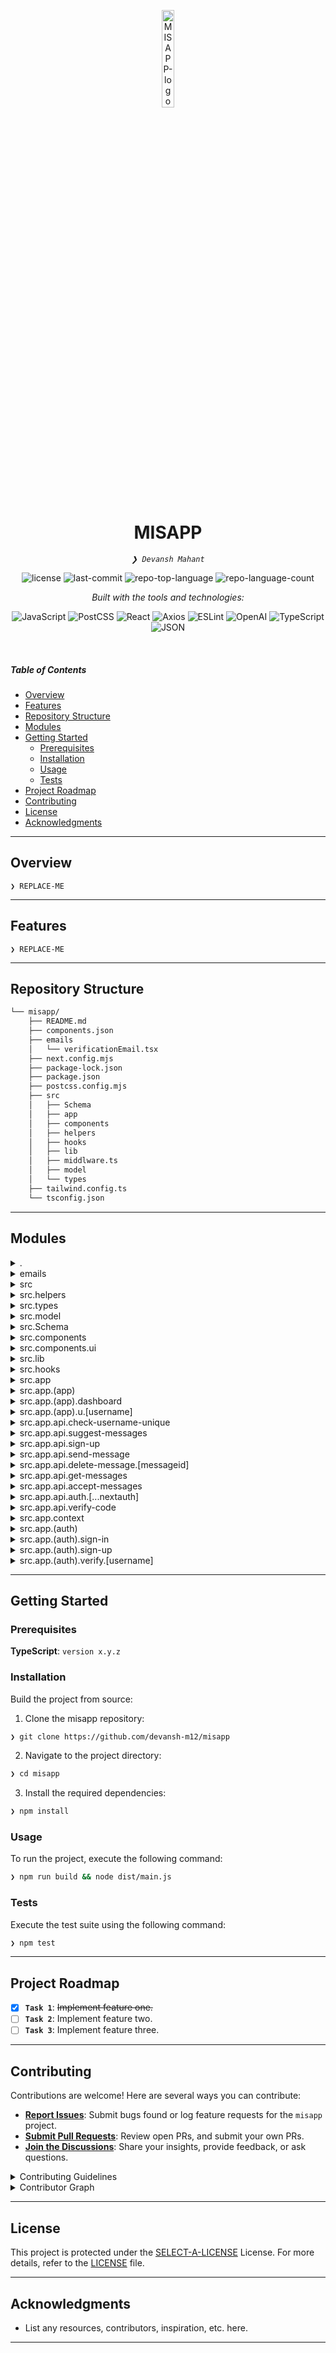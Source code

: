 <p align="center">
  <img src="https://img.icons8.com/?size=512&id=55494&format=png" width="20%" alt="MISAPP-logo">
</p>
<p align="center">
    <h1 align="center">MISAPP</h1>
</p>
<p align="center">
    <em><code>❯ Devansh Mahant</code></em>
</p>
<p align="center">
	<img src="https://img.shields.io/github/license/devansh-m12/misapp?style=flat&logo=opensourceinitiative&logoColor=white&color=0080ff" alt="license">
	<img src="https://img.shields.io/github/last-commit/devansh-m12/misapp?style=flat&logo=git&logoColor=white&color=0080ff" alt="last-commit">
	<img src="https://img.shields.io/github/languages/top/devansh-m12/misapp?style=flat&color=0080ff" alt="repo-top-language">
	<img src="https://img.shields.io/github/languages/count/devansh-m12/misapp?style=flat&color=0080ff" alt="repo-language-count">
</p>
<p align="center">
		<em>Built with the tools and technologies:</em>
</p>
<p align="center">
	<img src="https://img.shields.io/badge/JavaScript-F7DF1E.svg?style=flat&logo=JavaScript&logoColor=black" alt="JavaScript">
	<img src="https://img.shields.io/badge/PostCSS-DD3A0A.svg?style=flat&logo=PostCSS&logoColor=white" alt="PostCSS">
	<img src="https://img.shields.io/badge/React-61DAFB.svg?style=flat&logo=React&logoColor=black" alt="React">
	<img src="https://img.shields.io/badge/Axios-5A29E4.svg?style=flat&logo=Axios&logoColor=white" alt="Axios">
	<img src="https://img.shields.io/badge/ESLint-4B32C3.svg?style=flat&logo=ESLint&logoColor=white" alt="ESLint">
	<img src="https://img.shields.io/badge/OpenAI-412991.svg?style=flat&logo=OpenAI&logoColor=white" alt="OpenAI">
	<img src="https://img.shields.io/badge/TypeScript-3178C6.svg?style=flat&logo=TypeScript&logoColor=white" alt="TypeScript">
	<img src="https://img.shields.io/badge/JSON-000000.svg?style=flat&logo=JSON&logoColor=white" alt="JSON">
</p>

<br>

#####  Table of Contents

- [ Overview](#-overview)
- [ Features](#-features)
- [ Repository Structure](#-repository-structure)
- [ Modules](#-modules)
- [ Getting Started](#-getting-started)
    - [ Prerequisites](#-prerequisites)
    - [ Installation](#-installation)
    - [ Usage](#-usage)
    - [ Tests](#-tests)
- [ Project Roadmap](#-project-roadmap)
- [ Contributing](#-contributing)
- [ License](#-license)
- [ Acknowledgments](#-acknowledgments)

---

##  Overview

<code>❯ REPLACE-ME</code>

---

##  Features

<code>❯ REPLACE-ME</code>

---

##  Repository Structure

```sh
└── misapp/
    ├── README.md
    ├── components.json
    ├── emails
    │   └── verificationEmail.tsx
    ├── next.config.mjs
    ├── package-lock.json
    ├── package.json
    ├── postcss.config.mjs
    ├── src
    │   ├── Schema
    │   ├── app
    │   ├── components
    │   ├── helpers
    │   ├── hooks
    │   ├── lib
    │   ├── middlware.ts
    │   ├── model
    │   └── types
    ├── tailwind.config.ts
    └── tsconfig.json
```

---

##  Modules

<details closed><summary>.</summary>

| File | Summary |
| --- | --- |
| [postcss.config.mjs](https://github.com/devansh-m12/misapp/blob/main/postcss.config.mjs) | <code>❯ REPLACE-ME</code> |
| [tailwind.config.ts](https://github.com/devansh-m12/misapp/blob/main/tailwind.config.ts) | <code>❯ REPLACE-ME</code> |
| [components.json](https://github.com/devansh-m12/misapp/blob/main/components.json) | <code>❯ REPLACE-ME</code> |
| [tsconfig.json](https://github.com/devansh-m12/misapp/blob/main/tsconfig.json) | <code>❯ REPLACE-ME</code> |
| [package.json](https://github.com/devansh-m12/misapp/blob/main/package.json) | <code>❯ REPLACE-ME</code> |
| [next.config.mjs](https://github.com/devansh-m12/misapp/blob/main/next.config.mjs) | <code>❯ REPLACE-ME</code> |
| [package-lock.json](https://github.com/devansh-m12/misapp/blob/main/package-lock.json) | <code>❯ REPLACE-ME</code> |

</details>

<details closed><summary>emails</summary>

| File | Summary |
| --- | --- |
| [verificationEmail.tsx](https://github.com/devansh-m12/misapp/blob/main/emails/verificationEmail.tsx) | <code>❯ REPLACE-ME</code> |

</details>

<details closed><summary>src</summary>

| File | Summary |
| --- | --- |
| [middlware.ts](https://github.com/devansh-m12/misapp/blob/main/src/middlware.ts) | <code>❯ REPLACE-ME</code> |

</details>

<details closed><summary>src.helpers</summary>

| File | Summary |
| --- | --- |
| [sendVerificationEmail.ts](https://github.com/devansh-m12/misapp/blob/main/src/helpers/sendVerificationEmail.ts) | <code>❯ REPLACE-ME</code> |

</details>

<details closed><summary>src.types</summary>

| File | Summary |
| --- | --- |
| [next-auth.d.ts](https://github.com/devansh-m12/misapp/blob/main/src/types/next-auth.d.ts) | <code>❯ REPLACE-ME</code> |
| [ApiResponse.ts](https://github.com/devansh-m12/misapp/blob/main/src/types/ApiResponse.ts) | <code>❯ REPLACE-ME</code> |

</details>

<details closed><summary>src.model</summary>

| File | Summary |
| --- | --- |
| [User.ts](https://github.com/devansh-m12/misapp/blob/main/src/model/User.ts) | <code>❯ REPLACE-ME</code> |

</details>

<details closed><summary>src.Schema</summary>

| File | Summary |
| --- | --- |
| [SignInSchema.ts](https://github.com/devansh-m12/misapp/blob/main/src/Schema/SignInSchema.ts) | <code>❯ REPLACE-ME</code> |
| [verifySchema.ts](https://github.com/devansh-m12/misapp/blob/main/src/Schema/verifySchema.ts) | <code>❯ REPLACE-ME</code> |
| [acceptMessageSchema.ts](https://github.com/devansh-m12/misapp/blob/main/src/Schema/acceptMessageSchema.ts) | <code>❯ REPLACE-ME</code> |
| [messageSchema.ts](https://github.com/devansh-m12/misapp/blob/main/src/Schema/messageSchema.ts) | <code>❯ REPLACE-ME</code> |
| [signUpSchema.ts](https://github.com/devansh-m12/misapp/blob/main/src/Schema/signUpSchema.ts) | <code>❯ REPLACE-ME</code> |

</details>

<details closed><summary>src.components</summary>

| File | Summary |
| --- | --- |
| [MessageCard.tsx](https://github.com/devansh-m12/misapp/blob/main/src/components/MessageCard.tsx) | <code>❯ REPLACE-ME</code> |
| [Navbar.tsx](https://github.com/devansh-m12/misapp/blob/main/src/components/Navbar.tsx) | <code>❯ REPLACE-ME</code> |

</details>

<details closed><summary>src.components.ui</summary>

| File | Summary |
| --- | --- |
| [toaster.tsx](https://github.com/devansh-m12/misapp/blob/main/src/components/ui/toaster.tsx) | <code>❯ REPLACE-ME</code> |
| [tabs.tsx](https://github.com/devansh-m12/misapp/blob/main/src/components/ui/tabs.tsx) | <code>❯ REPLACE-ME</code> |
| [avatar.tsx](https://github.com/devansh-m12/misapp/blob/main/src/components/ui/avatar.tsx) | <code>❯ REPLACE-ME</code> |
| [separator.tsx](https://github.com/devansh-m12/misapp/blob/main/src/components/ui/separator.tsx) | <code>❯ REPLACE-ME</code> |
| [label.tsx](https://github.com/devansh-m12/misapp/blob/main/src/components/ui/label.tsx) | <code>❯ REPLACE-ME</code> |
| [alert.tsx](https://github.com/devansh-m12/misapp/blob/main/src/components/ui/alert.tsx) | <code>❯ REPLACE-ME</code> |
| [dropdown-menu.tsx](https://github.com/devansh-m12/misapp/blob/main/src/components/ui/dropdown-menu.tsx) | <code>❯ REPLACE-ME</code> |
| [badge.tsx](https://github.com/devansh-m12/misapp/blob/main/src/components/ui/badge.tsx) | <code>❯ REPLACE-ME</code> |
| [switch.tsx](https://github.com/devansh-m12/misapp/blob/main/src/components/ui/switch.tsx) | <code>❯ REPLACE-ME</code> |
| [toast.tsx](https://github.com/devansh-m12/misapp/blob/main/src/components/ui/toast.tsx) | <code>❯ REPLACE-ME</code> |
| [select.tsx](https://github.com/devansh-m12/misapp/blob/main/src/components/ui/select.tsx) | <code>❯ REPLACE-ME</code> |
| [card.tsx](https://github.com/devansh-m12/misapp/blob/main/src/components/ui/card.tsx) | <code>❯ REPLACE-ME</code> |
| [alert-dialog.tsx](https://github.com/devansh-m12/misapp/blob/main/src/components/ui/alert-dialog.tsx) | <code>❯ REPLACE-ME</code> |
| [scroll-area.tsx](https://github.com/devansh-m12/misapp/blob/main/src/components/ui/scroll-area.tsx) | <code>❯ REPLACE-ME</code> |
| [input.tsx](https://github.com/devansh-m12/misapp/blob/main/src/components/ui/input.tsx) | <code>❯ REPLACE-ME</code> |
| [button.tsx](https://github.com/devansh-m12/misapp/blob/main/src/components/ui/button.tsx) | <code>❯ REPLACE-ME</code> |
| [form.tsx](https://github.com/devansh-m12/misapp/blob/main/src/components/ui/form.tsx) | <code>❯ REPLACE-ME</code> |

</details>

<details closed><summary>src.lib</summary>

| File | Summary |
| --- | --- |
| [resend.ts](https://github.com/devansh-m12/misapp/blob/main/src/lib/resend.ts) | <code>❯ REPLACE-ME</code> |
| [utils.ts](https://github.com/devansh-m12/misapp/blob/main/src/lib/utils.ts) | <code>❯ REPLACE-ME</code> |
| [dbConnect.ts](https://github.com/devansh-m12/misapp/blob/main/src/lib/dbConnect.ts) | <code>❯ REPLACE-ME</code> |

</details>

<details closed><summary>src.hooks</summary>

| File | Summary |
| --- | --- |
| [use-toast.ts](https://github.com/devansh-m12/misapp/blob/main/src/hooks/use-toast.ts) | <code>❯ REPLACE-ME</code> |

</details>

<details closed><summary>src.app</summary>

| File | Summary |
| --- | --- |
| [globals.css](https://github.com/devansh-m12/misapp/blob/main/src/app/globals.css) | <code>❯ REPLACE-ME</code> |
| [page.tsx](https://github.com/devansh-m12/misapp/blob/main/src/app/page.tsx) | <code>❯ REPLACE-ME</code> |
| [layout.tsx](https://github.com/devansh-m12/misapp/blob/main/src/app/layout.tsx) | <code>❯ REPLACE-ME</code> |

</details>

<details closed><summary>src.app.(app)</summary>

| File | Summary |
| --- | --- |
| [layout.tsx](https://github.com/devansh-m12/misapp/blob/main/src/app/(app)/layout.tsx) | <code>❯ REPLACE-ME</code> |

</details>

<details closed><summary>src.app.(app).dashboard</summary>

| File | Summary |
| --- | --- |
| [page.tsx](https://github.com/devansh-m12/misapp/blob/main/src/app/(app)/dashboard/page.tsx) | <code>❯ REPLACE-ME</code> |

</details>

<details closed><summary>src.app.(app).u.[username]</summary>

| File | Summary |
| --- | --- |
| [page.tsx](https://github.com/devansh-m12/misapp/blob/main/src/app/(app)/u/[username]/page.tsx) | <code>❯ REPLACE-ME</code> |

</details>

<details closed><summary>src.app.api.check-username-unique</summary>

| File | Summary |
| --- | --- |
| [route.ts](https://github.com/devansh-m12/misapp/blob/main/src/app/api/check-username-unique/route.ts) | <code>❯ REPLACE-ME</code> |

</details>

<details closed><summary>src.app.api.suggest-messages</summary>

| File | Summary |
| --- | --- |
| [route.ts](https://github.com/devansh-m12/misapp/blob/main/src/app/api/suggest-messages/route.ts) | <code>❯ REPLACE-ME</code> |

</details>

<details closed><summary>src.app.api.sign-up</summary>

| File | Summary |
| --- | --- |
| [route.ts](https://github.com/devansh-m12/misapp/blob/main/src/app/api/sign-up/route.ts) | <code>❯ REPLACE-ME</code> |

</details>

<details closed><summary>src.app.api.send-message</summary>

| File | Summary |
| --- | --- |
| [route.ts](https://github.com/devansh-m12/misapp/blob/main/src/app/api/send-message/route.ts) | <code>❯ REPLACE-ME</code> |

</details>

<details closed><summary>src.app.api.delete-message.[messageid]</summary>

| File | Summary |
| --- | --- |
| [route.ts](https://github.com/devansh-m12/misapp/blob/main/src/app/api/delete-message/[messageid]/route.ts) | <code>❯ REPLACE-ME</code> |

</details>

<details closed><summary>src.app.api.get-messages</summary>

| File | Summary |
| --- | --- |
| [route.ts](https://github.com/devansh-m12/misapp/blob/main/src/app/api/get-messages/route.ts) | <code>❯ REPLACE-ME</code> |

</details>

<details closed><summary>src.app.api.accept-messages</summary>

| File | Summary |
| --- | --- |
| [route.ts](https://github.com/devansh-m12/misapp/blob/main/src/app/api/accept-messages/route.ts) | <code>❯ REPLACE-ME</code> |

</details>

<details closed><summary>src.app.api.auth.[...nextauth]</summary>

| File | Summary |
| --- | --- |
| [options.ts](https://github.com/devansh-m12/misapp/blob/main/src/app/api/auth/[...nextauth]/options.ts) | <code>❯ REPLACE-ME</code> |
| [route.ts](https://github.com/devansh-m12/misapp/blob/main/src/app/api/auth/[...nextauth]/route.ts) | <code>❯ REPLACE-ME</code> |

</details>

<details closed><summary>src.app.api.verify-code</summary>

| File | Summary |
| --- | --- |
| [route.ts](https://github.com/devansh-m12/misapp/blob/main/src/app/api/verify-code/route.ts) | <code>❯ REPLACE-ME</code> |

</details>

<details closed><summary>src.app.context</summary>

| File | Summary |
| --- | --- |
| [authProvider.tsx](https://github.com/devansh-m12/misapp/blob/main/src/app/context/authProvider.tsx) | <code>❯ REPLACE-ME</code> |

</details>

<details closed><summary>src.app.(auth)</summary>

| File | Summary |
| --- | --- |
| [layout.tsx](https://github.com/devansh-m12/misapp/blob/main/src/app/(auth)/layout.tsx) | <code>❯ REPLACE-ME</code> |

</details>

<details closed><summary>src.app.(auth).sign-in</summary>

| File | Summary |
| --- | --- |
| [page.tsx](https://github.com/devansh-m12/misapp/blob/main/src/app/(auth)/sign-in/page.tsx) | <code>❯ REPLACE-ME</code> |

</details>

<details closed><summary>src.app.(auth).sign-up</summary>

| File | Summary |
| --- | --- |
| [page.tsx](https://github.com/devansh-m12/misapp/blob/main/src/app/(auth)/sign-up/page.tsx) | <code>❯ REPLACE-ME</code> |

</details>

<details closed><summary>src.app.(auth).verify.[username]</summary>

| File | Summary |
| --- | --- |
| [page.tsx](https://github.com/devansh-m12/misapp/blob/main/src/app/(auth)/verify/[username]/page.tsx) | <code>❯ REPLACE-ME</code> |

</details>

---

##  Getting Started

###  Prerequisites

**TypeScript**: `version x.y.z`

###  Installation

Build the project from source:

1. Clone the misapp repository:
```sh
❯ git clone https://github.com/devansh-m12/misapp
```

2. Navigate to the project directory:
```sh
❯ cd misapp
```

3. Install the required dependencies:
```sh
❯ npm install
```

###  Usage

To run the project, execute the following command:

```sh
❯ npm run build && node dist/main.js
```

###  Tests

Execute the test suite using the following command:

```sh
❯ npm test
```

---

##  Project Roadmap

- [X] **`Task 1`**: <strike>Implement feature one.</strike>
- [ ] **`Task 2`**: Implement feature two.
- [ ] **`Task 3`**: Implement feature three.

---

##  Contributing

Contributions are welcome! Here are several ways you can contribute:

- **[Report Issues](https://github.com/devansh-m12/misapp/issues)**: Submit bugs found or log feature requests for the `misapp` project.
- **[Submit Pull Requests](https://github.com/devansh-m12/misapp/blob/main/CONTRIBUTING.md)**: Review open PRs, and submit your own PRs.
- **[Join the Discussions](https://github.com/devansh-m12/misapp/discussions)**: Share your insights, provide feedback, or ask questions.

<details closed>
<summary>Contributing Guidelines</summary>

1. **Fork the Repository**: Start by forking the project repository to your github account.
2. **Clone Locally**: Clone the forked repository to your local machine using a git client.
   ```sh
   git clone https://github.com/devansh-m12/misapp
   ```
3. **Create a New Branch**: Always work on a new branch, giving it a descriptive name.
   ```sh
   git checkout -b new-feature-x
   ```
4. **Make Your Changes**: Develop and test your changes locally.
5. **Commit Your Changes**: Commit with a clear message describing your updates.
   ```sh
   git commit -m 'Implemented new feature x.'
   ```
6. **Push to github**: Push the changes to your forked repository.
   ```sh
   git push origin new-feature-x
   ```
7. **Submit a Pull Request**: Create a PR against the original project repository. Clearly describe the changes and their motivations.
8. **Review**: Once your PR is reviewed and approved, it will be merged into the main branch. Congratulations on your contribution!
</details>

<details closed>
<summary>Contributor Graph</summary>
<br>
<p align="left">
   <a href="https://github.com{/devansh-m12/misapp/}graphs/contributors">
      <img src="https://contrib.rocks/image?repo=devansh-m12/misapp">
   </a>
</p>
</details>

---

##  License

This project is protected under the [SELECT-A-LICENSE](https://choosealicense.com/licenses) License. For more details, refer to the [LICENSE](https://choosealicense.com/licenses/) file.

---

##  Acknowledgments

- List any resources, contributors, inspiration, etc. here.

---
